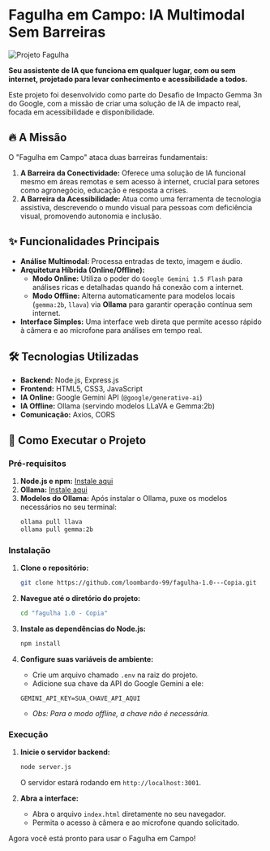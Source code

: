 # Fagulha em Campo: IA Multimodal Sem Barreiras

![Projeto Fagulha](URL_DA_IMAGEM_DO_PROJETO_SE_TIVER)

**Seu assistente de IA que funciona em qualquer lugar, com ou sem internet, projetado para levar conhecimento e acessibilidade a todos.**

Este projeto foi desenvolvido como parte do Desafio de Impacto Gemma 3n do Google, com a missão de criar uma solução de IA de impacto real, focada em acessibilidade e disponibilidade.

## 🔥 A Missão

O "Fagulha em Campo" ataca duas barreiras fundamentais:

1.  **A Barreira da Conectividade:** Oferece uma solução de IA funcional mesmo em áreas remotas e sem acesso à internet, crucial para setores como agronegócio, educação e resposta a crises.
2.  **A Barreira da Acessibilidade:** Atua como uma ferramenta de tecnologia assistiva, descrevendo o mundo visual para pessoas com deficiência visual, promovendo autonomia e inclusão.

## ✨ Funcionalidades Principais

*   **Análise Multimodal:** Processa entradas de texto, imagem e áudio.
*   **Arquitetura Híbrida (Online/Offline):**
    *   **Modo Online:** Utiliza o poder do `Google Gemini 1.5 Flash` para análises ricas e detalhadas quando há conexão com a internet.
    *   **Modo Offline:** Alterna automaticamente para modelos locais (`gemma:2b`, `llava`) via **Ollama** para garantir operação contínua sem internet.
*   **Interface Simples:** Uma interface web direta que permite acesso rápido à câmera e ao microfone para análises em tempo real.

## 🛠️ Tecnologias Utilizadas

*   **Backend:** Node.js, Express.js
*   **Frontend:** HTML5, CSS3, JavaScript
*   **IA Online:** Google Gemini API (`@google/generative-ai`)
*   **IA Offline:** Ollama (servindo modelos LLaVA e Gemma:2b)
*   **Comunicação:** Axios, CORS

## 🚀 Como Executar o Projeto

### Pré-requisitos

1.  **Node.js e npm:** [Instale aqui](https://nodejs.org/)
2.  **Ollama:** [Instale aqui](https://ollama.com/)
3.  **Modelos do Ollama:** Após instalar o Ollama, puxe os modelos necessários no seu terminal:
    ```bash
    ollama pull llava
    ollama pull gemma:2b
    ```

### Instalação

1.  **Clone o repositório:**
    ```bash
    git clone https://github.com/loombardo-99/fagulha-1.0---Copia.git
    ```

2.  **Navegue até o diretório do projeto:**
    ```bash
    cd "fagulha 1.0 - Copia"
    ```

3.  **Instale as dependências do Node.js:**
    ```bash
    npm install
    ```

4.  **Configure suas variáveis de ambiente:**
    *   Crie um arquivo chamado `.env` na raiz do projeto.
    *   Adicione sua chave da API do Google Gemini a ele:
      ```
      GEMINI_API_KEY=SUA_CHAVE_API_AQUI
      ```
    *   *Obs: Para o modo offline, a chave não é necessária.*

### Execução

1.  **Inicie o servidor backend:**
    ```bash
    node server.js
    ```
    O servidor estará rodando em `http://localhost:3001`.

2.  **Abra a interface:**
    *   Abra o arquivo `index.html` diretamente no seu navegador.
    *   Permita o acesso à câmera e ao microfone quando solicitado.

Agora você está pronto para usar o Fagulha em Campo!
